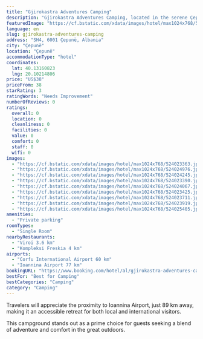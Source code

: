 ```yaml
---
title: "Gjirokastra Adventures Camping"
description: "Gjirokastra Adventures Camping, located in the serene Çepunë area of Gjirokastër County, offers a unique outdoor experience with the convenience of a garden setting."
featuredImage: "https://cf.bstatic.com/xdata/images/hotel/max1024x768/524023363.jpg?k=fc7480fe70fd96acad471e83fe5b903250cc8ea6950bd6023044f53d9d9d0bac&o=&hp=1"
language: en
slug: gjirokastra-adventures-camping
address: "SH4, 6001 Çepunë, Albania"
city: "Çepunë"
location: "Çepunë"
accommodationType: "hotel"
coordinates:
  lat: 40.13160823
  lng: 20.10214806
price: "US$38"
priceFrom: 38
starRating: 3
ratingWords: "Needs Improvement"
numberOfReviews: 0
ratings:
  overall: 0
  location: 0
  cleanliness: 0
  facilities: 0
  value: 0
  comfort: 0
  staff: 0
  wifi: 0
images:
  - "https://cf.bstatic.com/xdata/images/hotel/max1024x768/524023363.jpg?k=fc7480fe70fd96acad471e83fe5b903250cc8ea6950bd6023044f53d9d9d0bac&o=&hp=1"
  - "https://cf.bstatic.com/xdata/images/hotel/max1024x768/524024976.jpg?k=db275c2bed85ac3afce2a4ef74728971829f65d5920b6bf40efcb29ee37f3aa2&o=&hp=1"
  - "https://cf.bstatic.com/xdata/images/hotel/max1024x768/524024245.jpg?k=a482ca294cfcbab6555e5e1d9273cfe909d1ba8d7760afa3d20197f894ec9f34&o=&hp=1"
  - "https://cf.bstatic.com/xdata/images/hotel/max1024x768/524023390.jpg?k=321bcee7b85cc708b38f9179014a74d39643a9d9faea5c58101770b67fc114ce&o=&hp=1"
  - "https://cf.bstatic.com/xdata/images/hotel/max1024x768/524024067.jpg?k=a58bfdeb279e95cb075eb57eb53feaeabed262634d6207216fc8f9b98779e79b&o=&hp=1"
  - "https://cf.bstatic.com/xdata/images/hotel/max1024x768/524023425.jpg?k=8433013a4bdf508b9209e9f13f34418cb5b76d427ebc0622f4de62931e9a5e38&o=&hp=1"
  - "https://cf.bstatic.com/xdata/images/hotel/max1024x768/524023711.jpg?k=63c5ae04d2d32100668e1e823bbcf37de98a2c71dd3dfa75f92dead11229982b&o=&hp=1"
  - "https://cf.bstatic.com/xdata/images/hotel/max1024x768/524023919.jpg?k=3f0c2780311c18861a1e8109d347b7f8d23678e901ebb7981def594ce559538f&o=&hp=1"
  - "https://cf.bstatic.com/xdata/images/hotel/max1024x768/524025405.jpg?k=88d5b59536a8b1a021bb35c16867b4489bc7718ec8a731d14ea0d6fb3475a9d2&o=&hp=1"
amenities:
  - "Private parking"
roomTypes:
  - "Single Room"
nearbyRestaurants:
  - "Viroi 3.6 km"
  - "Kompleksi Freskia 4 km"
airports:
  - "Corfu International Airport 60 km"
  - "Ioannina Airport 77 km"
bookingURL: "https://www.booking.com/hotel/al/gjirokastra-adventures-camping.en-gb.html?aid=8035640"
bestFor: "Best for Camping"
bestCategories: "Camping"
category: "Camping"
---
```


Travelers will appreciate the proximity to Ioannina Airport, just 89 km away, making it an accessible retreat for both local and international visitors. 

This campground stands out as a prime choice for guests seeking a blend of adventure and comfort in the great outdoors.
